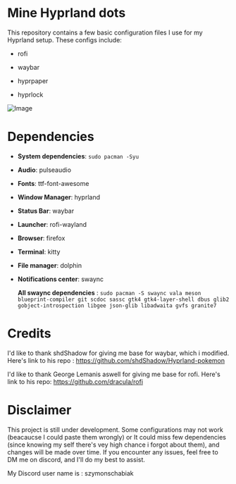# Mine Hyprland dots
This repository contains a few basic configuration files I use for my Hyprland setup. These configs include:

- rofi

- waybar

- hyprpaper

- hyprlock
  
![Image](https://github.com/user-attachments/assets/a456d703-9d88-4596-be90-cc7c98288933)
# Dependencies
- **System dependencies**: ```sudo pacman -Syu```

- **Audio**: pulseaudio
  
- **Fonts**: ttf-font-awesome
  
- **Window Manager**: hyprland
  
- **Status Bar**: waybar
  
- **Launcher**: rofi-wayland
  
- **Browser**: firefox
  
- **Terminal**: kitty

- **File manager**: dolphin
  
- **Notifications center**: swaync
  
  **All swaync dependencies** : ```sudo pacman -S swaync vala meson blueprint-compiler git scdoc sassc gtk4 gtk4-layer-shell dbus glib2 gobject-introspection libgee json-glib libadwaita gvfs granite7```


# Credits

I'd like to thank shdShadow for giving me base for waybar, which i modified. Here's link to his repo : 
https://github.com/shdShadow/Hyprland-pokemon

I'd like to thank George Lemanis aswell for giving me base for rofi. Here's link to his repo:
https://github.com/dracula/rofi

# Disclaimer
This project is still under development.
Some configurations may not work (beacaucse I could paste them wrongly) or It could miss few dependencies (since knowing my self there's vey high chance i forgot about them), and changes will be made over time. If you encounter any issues, feel free to DM me on discord, and I'll do my best to assist.

My Discord user name is : szymonschabiak
